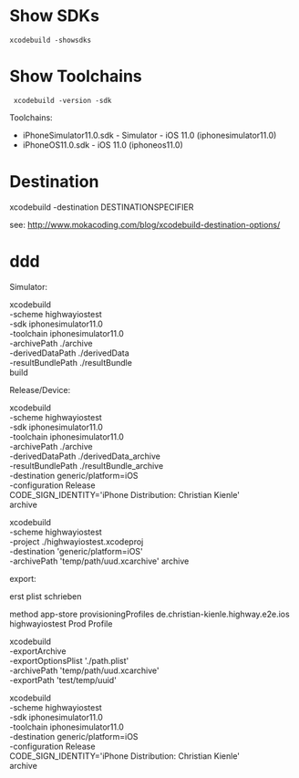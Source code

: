# Show SDKs

```
xcodebuild -showsdks
```

# Show Toolchains

```
 xcodebuild -version -sdk
```

Toolchains:
- iPhoneSimulator11.0.sdk - Simulator - iOS 11.0 (iphonesimulator11.0)
- iPhoneOS11.0.sdk - iOS 11.0 (iphoneos11.0)

# Destination
xcodebuild -destination DESTINATIONSPECIFIER

see: http://www.mokacoding.com/blog/xcodebuild-destination-options/


# ddd
Simulator:

xcodebuild \
  -scheme highwayiostest \
  -sdk iphonesimulator11.0 \
  -toolchain iphonesimulator11.0 \
  -archivePath ./archive \
  -derivedDataPath ./derivedData \
  -resultBundlePath ./resultBundle \
  build

Release/Device:

xcodebuild \
  -scheme highwayiostest \
  -sdk iphonesimulator11.0 \
  -toolchain iphonesimulator11.0 \
  -archivePath ./archive \
  -derivedDataPath ./derivedData_archive \
  -resultBundlePath ./resultBundle_archive \
  -destination generic/platform=iOS \
  -configuration Release \
  CODE_SIGN_IDENTITY='iPhone Distribution: Christian Kienle' \
  archive

xcodebuild \
  -scheme highwayiostest \
  -project ./highwayiostest.xcodeproj \
  -destination 'generic/platform=iOS' \
  -archivePath 'temp/path/uud.xcarchive'
  archive

export:

erst plist schrieben

<?xml version="1.0" encoding="UTF-8"?>
<!DOCTYPE plist PUBLIC "-//Apple//DTD PLIST 1.0//EN" "http://www.apple.com/DTDs/PropertyList-1.0.dtd">
<plist version="1.0">
<dict>
	<key>method</key>
	<string>app-store</string>
	<key>provisioningProfiles</key>
	<dict>
		<key>de.christian-kienle.highway.e2e.ios</key>
		<string>highwayiostest Prod Profile</string>
	</dict>
</dict>
</plist>


xcodebuild \
  -exportArchive \
  -exportOptionsPlist './path.plist' \
  -archivePath 'temp/path/uud.xcarchive' \
  -exportPath 'test/temp/uuid'



  xcodebuild \
    -scheme highwayiostest \
    -sdk iphonesimulator11.0 \
    -toolchain iphonesimulator11.0 \
    -destination generic/platform=iOS \
    -configuration Release \
    CODE_SIGN_IDENTITY='iPhone Distribution: Christian Kienle' \
    archive
